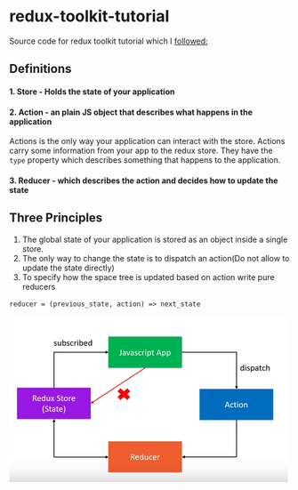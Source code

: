 # redux-toolkit-tutorial

Source code for redux toolkit tutorial which I [followed:](https://www.youtube.com/watch?v=0awA5Uw6SJE&list=PLC3y8-rFHvwiaOAuTtVXittwybYIorRB3)

## Definitions

#### 1. Store - Holds the state of your application

#### 2. Action - an plain JS object that describes what happens in the application

Actions is the only way your application can interact with the store. Actions carry some information from your app to the redux store. They have the `type` property which describes something that happens to the application.

#### 3. Reducer - which describes the action and decides how to update the state

## Three Principles

1. The global state of your application is stored as an object inside a single store.
2. The only way to change the state is to dispatch an action(Do not allow to update the state directly)
3. To specify how the space tree is updated based on action write pure reducers

```
reducer = (previous_state, action) => next_state
```

![Three principle's overview](./img//img_1.png)
